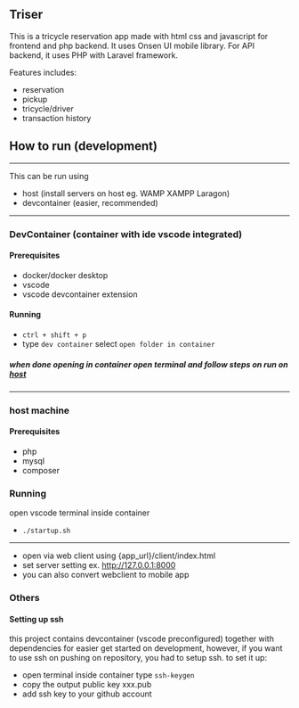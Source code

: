 ## Triser
This is a tricycle reservation app made with html css and javascript for frontend and php backend. It uses Onsen UI mobile library. For API backend, it uses PHP with Laravel framework.

Features includes:
- reservation
- pickup
- tricycle/driver
- transaction history

## How to run (development)
---
This can be run using 
- host (install servers on host eg. WAMP XAMPP Laragon)
- devcontainer (easier, recommended)
---
### DevContainer (container with ide vscode integrated)
#### Prerequisites
- docker/docker desktop
- vscode
- vscode devcontainer extension
#### Running
- `ctrl + shift + p`
- type `dev container` select `open folder in container`
  
##### when done opening in container open terminal and follow steps on run on [host](#host-machine)

---

### host machine
#### Prerequisites
- php
- mysql
- composer
### Running
open vscode terminal inside container 
- `./startup.sh`

---
- open via web client using {app_url}/client/index.html
- set server setting ex. http://127.0.0.1:8000
- you can also convert webclient to mobile app


### Others

#### Setting up ssh
 this project contains devcontainer (vscode preconfigured) together with dependencies for easier get started on development, however, if you want to use ssh on pushing on repository, you had to setup ssh. to set it up:
 - open terminal inside container type `ssh-keygen`
 - copy the output public key xxx.pub
 - add ssh key to your github account